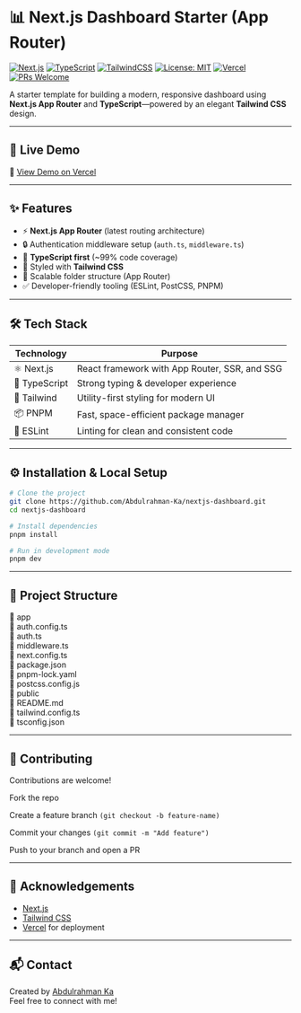 # 📊 Next.js Dashboard Starter (App Router)

[![Next.js](https://img.shields.io/badge/Next.js-15+-black?logo=next.js)]()
[![TypeScript](https://img.shields.io/badge/TypeScript-5-blue?logo=typescript)]()
[![TailwindCSS](https://img.shields.io/badge/TailwindCSS-3.4-38B2AC?logo=tailwind-css&logoColor=white)]()
[![License: MIT](https://img.shields.io/badge/License-MIT-green.svg)]()
[![Vercel](https://img.shields.io/badge/Deployed%20on-Vercel-black?logo=vercel)]()
[![PRs Welcome](https://img.shields.io/badge/PRs-welcome-brightgreen.svg)]()

A starter template for building a modern, responsive dashboard using **Next.js App Router** and **TypeScript**—powered by an elegant **Tailwind CSS** design.

---

## 🚀 Live Demo

🔗 [View Demo on Vercel](https://nextjs-dashboard-sable-six-67.vercel.app)

---

## ✨ Features

- ⚡ **Next.js App Router** (latest routing architecture)
- 🔒 Authentication middleware setup (`auth.ts`, `middleware.ts`)
- 📘 **TypeScript first** (~99% code coverage)
- 🎨 Styled with **Tailwind CSS**
- 📂 Scalable folder structure (App Router)
- ✅ Developer-friendly tooling (ESLint, PostCSS, PNPM)

---

## 🛠 Tech Stack

| Technology    | Purpose                                       |
| ------------- | --------------------------------------------- |
| ⚛️ Next.js    | React framework with App Router, SSR, and SSG |
| 🔷 TypeScript | Strong typing & developer experience          |
| 🎨 Tailwind   | Utility-first styling for modern UI           |
| 📦 PNPM       | Fast, space-efficient package manager         |
| 🧹 ESLint     | Linting for clean and consistent code         |

---

## ⚙️ Installation & Local Setup

```bash
# Clone the project
git clone https://github.com/Abdulrahman-Ka/nextjs-dashboard.git
cd nextjs-dashboard

# Install dependencies
pnpm install

# Run in development mode
pnpm dev
```

---

## 📂 Project Structure

📁 app  
📄 auth.config.ts  
📄 auth.ts  
📄 middleware.ts  
📄 next.config.ts  
📄 package.json  
📄 pnpm-lock.yaml  
📄 postcss.config.js  
📁 public  
📄 README.md  
📄 tailwind.config.ts  
📄 tsconfig.json

---

## 🤝 Contributing

Contributions are welcome!

Fork the repo

Create a feature branch `(git checkout -b feature-name)`

Commit your changes `(git commit -m "Add feature")`

Push to your branch and open a PR

---

## 🙏 Acknowledgements

- [Next.js](https://nextjs.org/)
- [Tailwind CSS](https://tailwindcss.com/)
- [Vercel](https://vercel.com/) for deployment

---

## 📬 Contact

Created by [Abdulrahman Ka](https://github.com/Abdulrahman-Ka)  
Feel free to connect with me!
